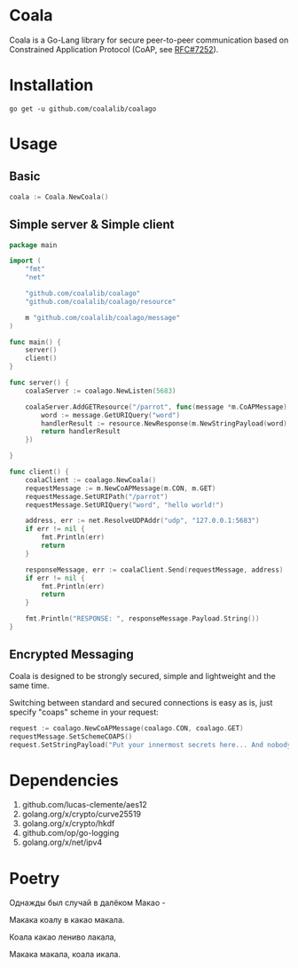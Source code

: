# Coala



Coala is a Go-Lang library for secure peer-to-peer communication based on Constrained Application Protocol (CoAP, see [RFC#7252](https://tools.ietf.org/html/rfc7252)).




# Installation
```
go get -u github.com/coalalib/coalago
```



# Usage



## Basic

```go
coala := Coala.NewCoala()
```



## Simple server & Simple client

```go
package main

import (
	"fmt"
	"net"

	"github.com/coalalib/coalago"
	"github.com/coalalib/coalago/resource"

	m "github.com/coalalib/coalago/message"
)

func main() {
	server()
	client()
}

func server() {
	coalaServer := coalago.NewListen(5683)

	coalaServer.AddGETResource("/parrot", func(message *m.CoAPMessage) *resource.CoAPResourceHandlerResult {
		word := message.GetURIQuery("word")
		handlerResult := resource.NewResponse(m.NewStringPayload(word), m.CoapCodeContent)
		return handlerResult
	})

}

func client() {
	coalaClient := coalago.NewCoala()
	requestMessage := m.NewCoAPMessage(m.CON, m.GET)
	requestMessage.SetURIPath("/parrot")
	requestMessage.SetURIQuery("word", "hello world!")

	address, err := net.ResolveUDPAddr("udp", "127.0.0.1:5683")
	if err != nil {
		fmt.Println(err)
		return
	}

	responseMessage, err := coalaClient.Send(requestMessage, address)
	if err != nil {
		fmt.Println(err)
		return
	}

	fmt.Println("RESPONSE: ", responseMessage.Payload.String())
}
```

## Encrypted Messaging

Coala is designed to be strongly secured, simple and lightweight and the same time.

Switching between standard and secured connections is easy as is, just specify "coaps" scheme in your request:

```go
request := coalago.NewCoAPMessage(coalago.CON, coalago.GET)
requestMessage.SetSchemeCOAPS()
request.SetStringPayload("Put your innermost secrets here... And nobody will be able to read it...")
```




# Dependencies

1. github.com/lucas-clemente/aes12
2. golang.org/x/crypto/curve25519
3. golang.org/x/crypto/hkdf
4. github.com/op/go-logging
5. golang.org/x/net/ipv4




# Poetry

Однажды был случай в далёком Макао -

Макака коалу в какао макала.

Коала какао лениво лакала,

Макака макала, коала икала.
